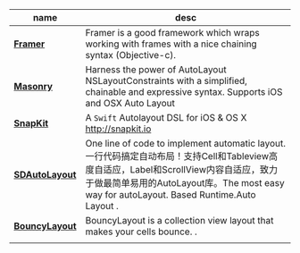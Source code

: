 | name | desc |
| --- | --- |
| **[Framer](https://github.com/Otbivnoe/Framer)** | Framer is a good framework which wraps working with frames with a nice chaining syntax \(Objective-c\). |
| **[Masonry](https://github.com/SnapKit/Masonry)** | Harness the power of AutoLayout NSLayoutConstraints with a simplified, chainable and expressive syntax. Supports iOS and OSX Auto Layout |
| **[SnapKit](https://github.com/SnapKit/SnapKit)** | A `Swift` Autolayout DSL for iOS & OS X <http://snapkit.io> |
| **[SDAutoLayout](https://github.com/gsdios/SDAutoLayout)** | One line of code to implement automatic layout. 一行代码搞定自动布局！支持Cell和Tableview高度自适应，Label和ScrollView内容自适应，致力于做最简单易用的AutoLayout库。The most easy way for autoLayout. Based Runtime.Auto Layout . |
| **[BouncyLayout](https://github.com/roberthein/BouncyLayout)** | BouncyLayout is a collection view layout that makes your cells bounce. . |
|||




